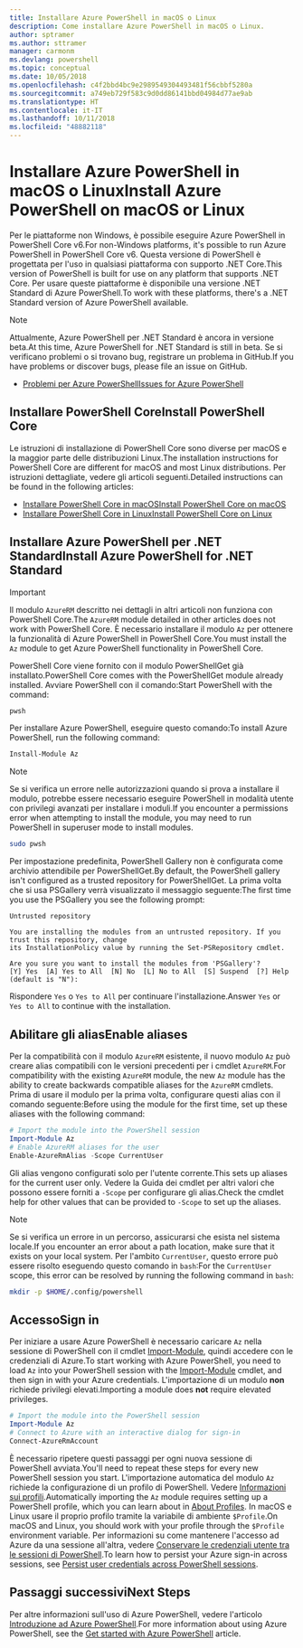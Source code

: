 ```yaml
---
title: Installare Azure PowerShell in macOS o Linux
description: Come installare Azure PowerShell in macOS o Linux.
author: sptramer
ms.author: sttramer
manager: carmonm
ms.devlang: powershell
ms.topic: conceptual
ms.date: 10/05/2018
ms.openlocfilehash: c4f2bbd4bc9e2989549304493481f56cbbf5280a
ms.sourcegitcommit: a749eb729f583c9d0dd86141bbd04984d77ae9ab
ms.translationtype: HT
ms.contentlocale: it-IT
ms.lasthandoff: 10/11/2018
ms.locfileid: "48882118"
---
```

# <a name="install-azure-powershell-on-macos-or-linux"></a><span data-ttu-id="00297-103">Installare Azure PowerShell in macOS o Linux</span><span class="sxs-lookup"><span data-stu-id="00297-103">Install Azure PowerShell on macOS or Linux</span></span>

<span data-ttu-id="00297-104">Per le piattaforme non Windows, è possibile eseguire Azure PowerShell in PowerShell Core v6.</span><span class="sxs-lookup"><span data-stu-id="00297-104">For non-Windows platforms, it's possible to run Azure PowerShell in PowerShell Core v6.</span></span> <span data-ttu-id="00297-105">Questa versione di PowerShell è progettata per l'uso in qualsiasi piattaforma con supporto .NET Core.</span><span class="sxs-lookup"><span data-stu-id="00297-105">This version of PowerShell is built for use on any platform that supports .NET Core.</span></span> <span data-ttu-id="00297-106">Per usare queste piattaforme è disponibile una versione .NET Standard di Azure PowerShell.</span><span class="sxs-lookup"><span data-stu-id="00297-106">To work with these platforms, there's a .NET Standard version of Azure PowerShell available.</span></span>

> [!NOTE]
> <span data-ttu-id="00297-107">Attualmente, Azure PowerShell per .NET Standard è ancora in versione beta.</span><span class="sxs-lookup"><span data-stu-id="00297-107">At this time, Azure PowerShell for .NET Standard is still in beta.</span></span>
> <span data-ttu-id="00297-108">Se si verificano problemi o si trovano bug, registrare un problema in GitHub.</span><span class="sxs-lookup"><span data-stu-id="00297-108">If you have problems or discover bugs, please file an issue on GitHub.</span></span>
>
> * [<span data-ttu-id="00297-109">Problemi per Azure PowerShell</span><span class="sxs-lookup"><span data-stu-id="00297-109">Issues for Azure PowerShell</span></span>](https://github.com/azure/azure-docs-powershell/issues)

## <a name="install-powershell-core"></a><span data-ttu-id="00297-110">Installare PowerShell Core</span><span class="sxs-lookup"><span data-stu-id="00297-110">Install PowerShell Core</span></span>

<span data-ttu-id="00297-111">Le istruzioni di installazione di PowerShell Core sono diverse per macOS e la maggior parte delle distribuzioni Linux.</span><span class="sxs-lookup"><span data-stu-id="00297-111">The installation instructions for PowerShell Core are different for macOS and most Linux distributions.</span></span>
<span data-ttu-id="00297-112">Per istruzioni dettagliate, vedere gli articoli seguenti.</span><span class="sxs-lookup"><span data-stu-id="00297-112">Detailed instructions can be found in the following articles:</span></span>

* [<span data-ttu-id="00297-113">Installare PowerShell Core in macOS</span><span class="sxs-lookup"><span data-stu-id="00297-113">Install PowerShell Core on macOS</span></span>](/powershell/scripting/setup/installing-powershell-core-on-macos)
* [<span data-ttu-id="00297-114">Installare PowerShell Core in Linux</span><span class="sxs-lookup"><span data-stu-id="00297-114">Install PowerShell Core on Linux</span></span>](/powershell/scripting/setup/installing-powershell-core-on-linux)

## <a name="install-azure-powershell-for-net-standard"></a><span data-ttu-id="00297-115">Installare Azure PowerShell per .NET Standard</span><span class="sxs-lookup"><span data-stu-id="00297-115">Install Azure PowerShell for .NET Standard</span></span>

> [!IMPORTANT]
> <span data-ttu-id="00297-116">Il modulo `AzureRM` descritto nei dettagli in altri articoli non funziona con PowerShell Core.</span><span class="sxs-lookup"><span data-stu-id="00297-116">The `AzureRM` module detailed in other articles does not work with PowerShell Core.</span></span>
> <span data-ttu-id="00297-117">È necessario installare il modulo `Az` per ottenere la funzionalità di Azure PowerShell in PowerShell Core.</span><span class="sxs-lookup"><span data-stu-id="00297-117">You must install the `Az` module to get Azure PowerShell functionality in PowerShell Core.</span></span>

<span data-ttu-id="00297-118">PowerShell Core viene fornito con il modulo PowerShellGet già installato.</span><span class="sxs-lookup"><span data-stu-id="00297-118">PowerShell Core comes with the PowerShellGet module already installed.</span></span> <span data-ttu-id="00297-119">Avviare PowerShell con il comando:</span><span class="sxs-lookup"><span data-stu-id="00297-119">Start PowerShell with the command:</span></span>

```bash
pwsh
```

<span data-ttu-id="00297-120">Per installare Azure PowerShell, eseguire questo comando:</span><span class="sxs-lookup"><span data-stu-id="00297-120">To install Azure PowerShell, run the following command:</span></span>

```powershell
Install-Module Az
```

> [!NOTE]
> <span data-ttu-id="00297-121">Se si verifica un errore nelle autorizzazioni quando si prova a installare il modulo, potrebbe essere necessario eseguire PowerShell in modalità utente con privilegi avanzati per installare i moduli.</span><span class="sxs-lookup"><span data-stu-id="00297-121">If you encounter a permissions error when attempting to install the module, you may need to run PowerShell in superuser mode to install modules.</span></span>
>
> ```bash
> sudo pwsh
> ```

<span data-ttu-id="00297-122">Per impostazione predefinita, PowerShell Gallery non è configurata come archivio attendibile per PowerShellGet.</span><span class="sxs-lookup"><span data-stu-id="00297-122">By default, the PowerShell gallery isn't configured as a trusted repository for PowerShellGet.</span></span> <span data-ttu-id="00297-123">La prima volta che si usa PSGallery verrà visualizzato il messaggio seguente:</span><span class="sxs-lookup"><span data-stu-id="00297-123">The first time you use the PSGallery you see the following prompt:</span></span>

```output
Untrusted repository

You are installing the modules from an untrusted repository. If you trust this repository, change
its InstallationPolicy value by running the Set-PSRepository cmdlet.

Are you sure you want to install the modules from 'PSGallery'?
[Y] Yes  [A] Yes to All  [N] No  [L] No to All  [S] Suspend  [?] Help (default is "N"):
```

<span data-ttu-id="00297-124">Rispondere `Yes` o `Yes to All` per continuare l'installazione.</span><span class="sxs-lookup"><span data-stu-id="00297-124">Answer `Yes` or `Yes to All` to continue with the installation.</span></span>

## <a name="enable-aliases"></a><span data-ttu-id="00297-125">Abilitare gli alias</span><span class="sxs-lookup"><span data-stu-id="00297-125">Enable aliases</span></span>

<span data-ttu-id="00297-126">Per la compatibilità con il modulo `AzureRM` esistente, il nuovo modulo `Az` può creare alias compatibili con le versioni precedenti per i cmdlet `AzureRM`.</span><span class="sxs-lookup"><span data-stu-id="00297-126">For compatibility with the existing `AzureRM` module, the new `Az` module has the ability to create backwards compatible aliases for the `AzureRM` cmdlets.</span></span> <span data-ttu-id="00297-127">Prima di usare il modulo per la prima volta, configurare questi alias con il comando seguente:</span><span class="sxs-lookup"><span data-stu-id="00297-127">Before using the module for the first time, set up these aliases with the following command:</span></span>

```powershell
# Import the module into the PowerShell session
Import-Module Az
# Enable AzureRM aliases for the user
Enable-AzureRmAlias -Scope CurrentUser
```

<span data-ttu-id="00297-128">Gli alias vengono configurati solo per l'utente corrente.</span><span class="sxs-lookup"><span data-stu-id="00297-128">This sets up aliases for the current user only.</span></span> <span data-ttu-id="00297-129">Vedere la Guida dei cmdlet per altri valori che possono essere forniti a `-Scope` per configurare gli alias.</span><span class="sxs-lookup"><span data-stu-id="00297-129">Check the cmdlet help for other values that can be provided to `-Scope` to set up the aliases.</span></span>

> [!NOTE]
> <span data-ttu-id="00297-130">Se si verifica un errore in un percorso, assicurarsi che esista nel sistema locale.</span><span class="sxs-lookup"><span data-stu-id="00297-130">If you encounter an error about a path location, make sure that it exists on your local system.</span></span> <span data-ttu-id="00297-131">Per l'ambito `CurrentUser`, questo errore può essere risolto eseguendo questo comando in `bash`:</span><span class="sxs-lookup"><span data-stu-id="00297-131">For the `CurrentUser` scope, this error can be resolved by running the following command in `bash`:</span></span>
>
> ```bash
> mkdir -p $HOME/.config/powershell
> ```

## <a name="sign-in"></a><span data-ttu-id="00297-132">Accesso</span><span class="sxs-lookup"><span data-stu-id="00297-132">Sign in</span></span>

<span data-ttu-id="00297-133">Per iniziare a usare Azure PowerShell è necessario caricare `Az` nella sessione di PowerShell con il cmdlet [Import-Module](/powershell/module/Microsoft.PowerShell.Core/Import-Module), quindi accedere con le credenziali di Azure.</span><span class="sxs-lookup"><span data-stu-id="00297-133">To start working with Azure PowerShell, you need to load `Az` into your PowerShell session with the [Import-Module](/powershell/module/Microsoft.PowerShell.Core/Import-Module) cmdlet, and then sign in with your Azure credentials.</span></span> <span data-ttu-id="00297-134">L'importazione di un modulo __non__ richiede privilegi elevati.</span><span class="sxs-lookup"><span data-stu-id="00297-134">Importing a module does __not__ require elevated privileges.</span></span>

```powershell
# Import the module into the PowerShell session
Import-Module Az
# Connect to Azure with an interactive dialog for sign-in
Connect-AzureRmAccount
```

<span data-ttu-id="00297-135">È necessario ripetere questi passaggi per ogni nuova sessione di PowerShell avviata.</span><span class="sxs-lookup"><span data-stu-id="00297-135">You'll need to repeat these steps for every new PowerShell session you start.</span></span> <span data-ttu-id="00297-136">L'importazione automatica del modulo `Az` richiede la configurazione di un profilo di PowerShell. Vedere [Informazioni sui profili](/powershell/module/microsoft.powershell.core/about/about_profiles).</span><span class="sxs-lookup"><span data-stu-id="00297-136">Automatically importing the `Az` module requires setting up a PowerShell profile, which you can learn about in [About Profiles](/powershell/module/microsoft.powershell.core/about/about_profiles).</span></span>
<span data-ttu-id="00297-137">In macOS e Linux usare il proprio profilo tramite la variabile di ambiente `$Profile`.</span><span class="sxs-lookup"><span data-stu-id="00297-137">On macOS and Linux, you should work with your profile through the `$Profile` environment variable.</span></span> <span data-ttu-id="00297-138">Per informazioni su come mantenere l'accesso ad Azure da una sessione all'altra, vedere [Conservare le credenziali utente tra le sessioni di PowerShell](context-persistence.md).</span><span class="sxs-lookup"><span data-stu-id="00297-138">To learn how to persist your Azure sign-in across sessions, see [Persist user credentials across PowerShell sessions](context-persistence.md).</span></span>

## <a name="next-steps"></a><span data-ttu-id="00297-139">Passaggi successivi</span><span class="sxs-lookup"><span data-stu-id="00297-139">Next Steps</span></span>

<span data-ttu-id="00297-140">Per altre informazioni sull'uso di Azure PowerShell, vedere l'articolo [Introduzione ad Azure PowerShell](get-started-azureps.md).</span><span class="sxs-lookup"><span data-stu-id="00297-140">For more information about using Azure PowerShell, see the [Get started with Azure PowerShell](get-started-azureps.md) article.</span></span>
